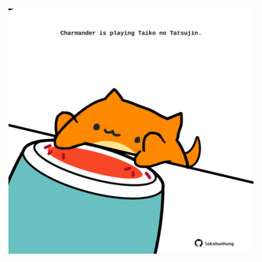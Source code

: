 <!-- built at 30/06/2022, 23:01:12 UTC -->
<p align="center">
  <img width="500" height="500" src="./ReadmeImage.svg">
</p>
